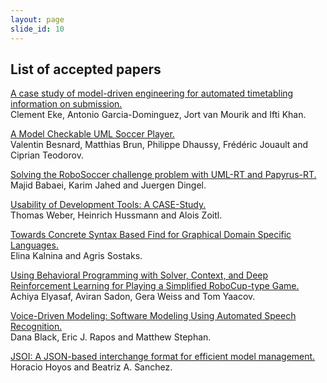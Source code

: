 ```yaml
---
layout: page
slide_id: 10
---
```


## List of accepted papers
 
 
[A case study of model-driven engineering for automated timetabling information on submission.]()   
Clement Eke, Antonio Garcia-Dominguez, Jort van Mourik and Ifti Khan.


[A Model Checkable UML Soccer Player.]()  
Valentin Besnard, Matthias Brun, Philippe Dhaussy, Frédéric Jouault and Ciprian Teodorov.

[Solving the RoboSoccer challenge problem with UML-RT and Papyrus-RT.]()  
Majid Babaei, Karim Jahed and Juergen Dingel.


[Usability of Development Tools: A CASE-Study.]()   
Thomas Weber, Heinrich Hussmann and Alois Zoitl.



[Towards Concrete Syntax Based Find for Graphical Domain Specific Languages.]()   
Elina Kalnina and Agris Sostaks.

[Using Behavioral Programming with Solver, Context, and Deep Reinforcement Learning for Playing a Simplified RoboCup-type Game.]()   
Achiya Elyasaf, Aviran Sadon, Gera Weiss and Tom Yaacov.


[Voice-Driven Modeling: Software Modeling Using Automated Speech Recognition.]()   
Dana Black, Eric J. Rapos and Matthew Stephan.


[JSOI: A JSON-based interchange format for efficient model management.]()   
Horacio Hoyos and Beatriz A. Sanchez.




